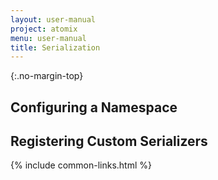 ```yaml
---
layout: user-manual
project: atomix
menu: user-manual
title: Serialization
---
```


{:.no-margin-top}

## Configuring a Namespace

## Registering Custom Serializers

{% include common-links.html %}
